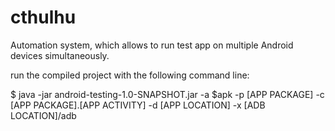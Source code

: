 # cthulhu
Automation system, which allows to run test app on multiple Android devices simultaneously. 

run the compiled project with the following command line: 

$ java -jar android-testing-1.0-SNAPSHOT.jar -a $apk -p [APP PACKAGE] -c [APP PACKAGE].[APP ACTIVITY] -d [APP LOCATION] -x [ADB LOCATION]/adb
